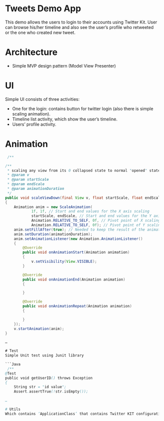 
# Tweets Demo App
This demo allows the users to login to their accounts using Twitter Kit.
User can browse his/her timeline and also see the user’s profile who retweeted or the one who created new tweet.

# Architecture
-	Simple MVP design pattern (Model View Presenter)

# UI
Simple UI consists of three activities:
- One for the login: contains button for twitter login (also there is simple scaling animation).
- Timeline list activity, which show the user’s timeline.
- Users’ profile activity.

# Animation
```Java
 /**

/**
 * scaling any view from its 0 collapsed state to normal "opened" state
 * @param v
 * @param startScale
 * @param endScale
 * @param animationDuration
 */
public void scaleViewDown(final View v, float startScale, float endScale, long animationDuration)
{
    Animation anim = new ScaleAnimation(
            1f, 1f, // Start and end values for the X axis scaling
            startScale, endScale, // Start and end values for the Y axis scaling
            Animation.RELATIVE_TO_SELF, 0f, // Pivot point of X scaling
            Animation.RELATIVE_TO_SELF, 0f); // Pivot point of Y scaling
    anim.setFillAfter(true); // Needed to keep the result of the animation
    anim.setDuration(animationDuration);
    anim.setAnimationListener(new Animation.AnimationListener()
    {
        @Override
        public void onAnimationStart(Animation animation)
        {
            v.setVisibility(View.VISIBLE);
        }

        @Override
        public void onAnimationEnd(Animation animation)
        {

        }

        @Override
        public void onAnimationRepeat(Animation animation)
        {

        }
    });
    v.startAnimation(anim);
}

…

# Test
Simple Unit test using Junit library

```Java
 /**
@Test
public void getUserID() throws Exception
{
    String str = "id value";
    Assert.assertTrue(!str.isEmpty());

…

# Utils
Which contains ‘ApplicationClass’ that contains Twitter KIT configurations.


